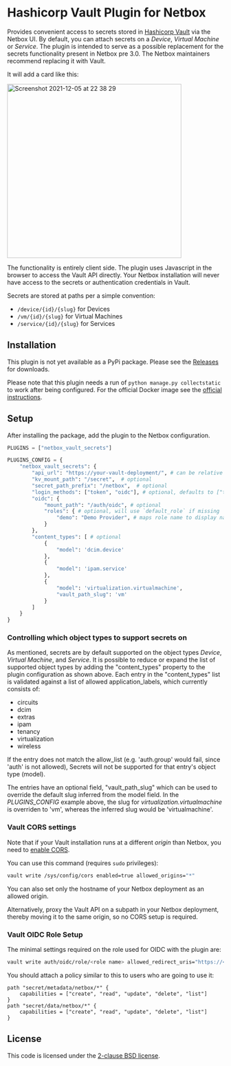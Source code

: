 # Hashicorp Vault Plugin for Netbox

Provides convenient access to secrets stored in [Hashicorp Vault](https://www.vaultproject.io/) via the Netbox UI. By default, you can attach secrets on a _Device_, _Virtual Machine_ or _Service_. The plugin is intended to serve as a possible replacement for the secrets functionality present in Netbox pre 3.0. The Netbox maintainers recommend replacing it with Vault.

It will add a card like this:

<img width="405" alt="Screenshot 2021-12-05 at 22 38 29" src="https://user-images.githubusercontent.com/4941459/144764882-e735c08d-468a-40a3-822a-81e2b882ccba.png">

The functionality is entirely client side. The plugin uses Javascript in the browser to access the Vault API directly. Your Netbox installation will never have access to the secrets or authentication credentials in Vault.

Secrets are stored at paths per a simple convention:
- `/device/{id}/{slug}` for Devices
- `/vm/{id}/{slug}` for Virtual Machines
- `/service/{id}/{slug}` for Services

## Installation

This plugin is not yet available as a PyPi package. Please see the [Releases](https://github.com/ffddorf/netbox-vault-secrets/releases) for downloads.

Please note that this plugin needs a run of  `python manage.py collectstatic` to work after being configured. For the official Docker image see the [official instructions](https://github.com/netbox-community/netbox-docker/wiki/Using-Netbox-Plugins#custom-docker-file).

## Setup

After installing the package, add the plugin to the Netbox configuration.

```py
PLUGINS = ["netbox_vault_secrets"]

PLUGINS_CONFIG = {
    "netbox_vault_secrets": {
        "api_url": "https://your-vault-deployment/", # can be relative
        "kv_mount_path": "/secret",  # optional
        "secret_path_prefix": "/netbox",  # optional
        "login_methods": ["token", "oidc"], # optional, defaults to ["token"]
        "oidc": {
            "mount_path": "/auth/oidc", # optional
            "roles": { # optional, will use `default_role` if missing
                "demo": "Demo Provider", # maps role name to display name
            }
        },
        "content_types": [ # optional
            {
                "model": 'dcim.device'
            },
            {
                "model": 'ipam.service'
            },
            {
                "model": 'virtualization.virtualmachine',
                "vault_path_slug": 'vm'
            }
        ]
    }
}
```

### Controlling which object types to support secrets on
As mentioned, secrets are by default supported on the object types _Device_, _Virtual Machine_, and _Service_.
It is possible to reduce or expand the list of supported object types by adding the "content_types" property to the plugin configuration as shown above.
Each entry in the "content_types" list is validated against a list of allowed application_labels, which currently consists of:
* circuits
* dcim
* extras
* ipam
* tenancy
* virtualization
* wireless

If the entry does not match the allow_list (e.g. 'auth.group' would fail, since 'auth' is not allowed), Secrets will not be supported for that entry's object type (model).

The entries have an optional field, "vault_path_slug" which can be used to override the default slug inferred from the model field.
In the _PLUGINS_CONFIG_ example above, the slug for _virtualization.virtualmachine_ is overriden to 'vm', whereas the inferred slug would be 'virtualmachine'.

### Vault CORS settings

Note that if your Vault installation runs at a different _origin_ than Netbox, you need to [enable CORS](https://www.vaultproject.io/api/system/config-cors).

You can use this command (requires `sudo` privileges):

```sh
vault write /sys/config/cors enabled=true allowed_origins="*"
```

You can also set only the hostname of your Netbox deployment as an allowed origin.

Alternatively, proxy the Vault API on a subpath in your Netbox deployment, thereby moving it to the same origin, so no CORS setup is required.

### Vault OIDC Role Setup

The minimal settings required on the role used for OIDC with the plugin are:

```sh
vault write auth/oidc/role/<role name> allowed_redirect_uris="https://<your netbox>/plugins/vault/callback" ttl=1h
```

You should attach a policy similar to this to users who are going to use it:

```hcl
path "secret/metadata/netbox/*" {
    capabilities = ["create", "read", "update", "delete", "list"]
}
path "secret/data/netbox/*" {
    capabilities = ["create", "read", "update", "delete", "list"]
}
```

## License

This code is licensed under the [2-clause BSD license](LICENSE.md).
